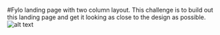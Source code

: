 #Fylo landing page with two column layout.
This challenge is to build out this landing page and get it looking as close to the design as possible.
![alt text](https://github.com/user-attachments/assets/ee1549b8-444f-4e56-ae72-ed7001397342)


